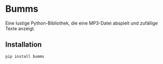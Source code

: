 # Bumms

Eine lustige Python-Bibliothek, die eine MP3-Datei abspielt und zufällige Texte anzeigt.

## Installation
```bash
pip install bumms
